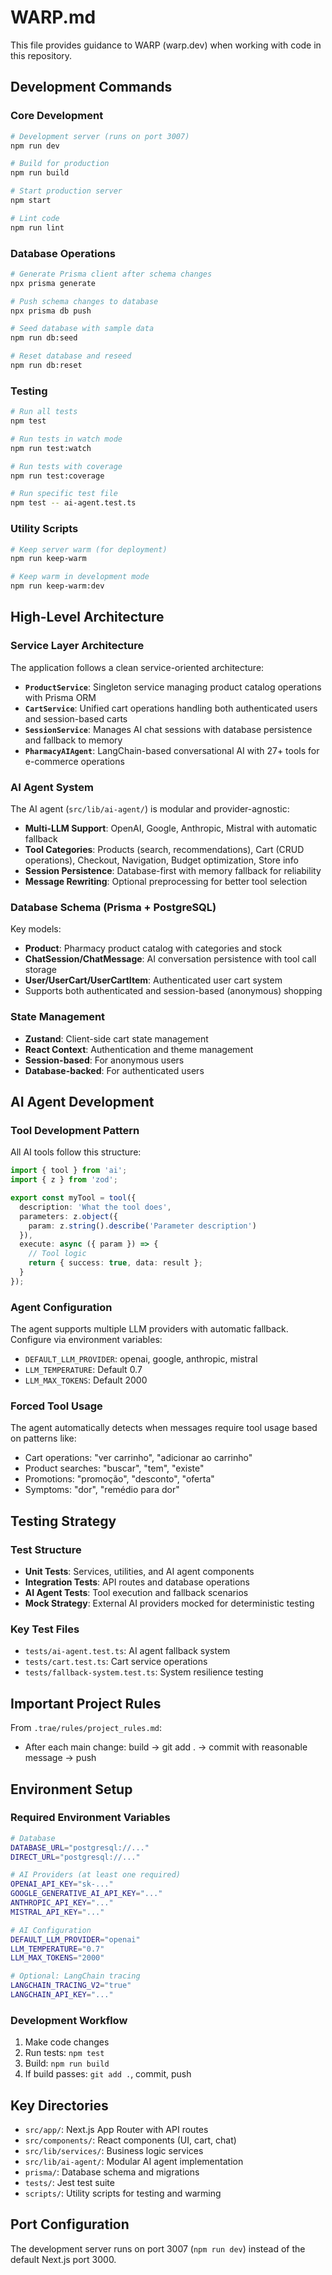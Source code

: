 # WARP.md

This file provides guidance to WARP (warp.dev) when working with code in this repository.

## Development Commands

### Core Development
```bash
# Development server (runs on port 3007)
npm run dev

# Build for production
npm run build

# Start production server
npm start

# Lint code
npm run lint
```

### Database Operations
```bash
# Generate Prisma client after schema changes
npx prisma generate

# Push schema changes to database
npx prisma db push

# Seed database with sample data
npm run db:seed

# Reset database and reseed
npm run db:reset
```

### Testing
```bash
# Run all tests
npm test

# Run tests in watch mode
npm run test:watch

# Run tests with coverage
npm run test:coverage

# Run specific test file
npm test -- ai-agent.test.ts
```

### Utility Scripts
```bash
# Keep server warm (for deployment)
npm run keep-warm

# Keep warm in development mode
npm run keep-warm:dev
```

## High-Level Architecture

### Service Layer Architecture
The application follows a clean service-oriented architecture:

- **`ProductService`**: Singleton service managing product catalog operations with Prisma ORM
- **`CartService`**: Unified cart operations handling both authenticated users and session-based carts
- **`SessionService`**: Manages AI chat sessions with database persistence and fallback to memory
- **`PharmacyAIAgent`**: LangChain-based conversational AI with 27+ tools for e-commerce operations

### AI Agent System
The AI agent (`src/lib/ai-agent/`) is modular and provider-agnostic:
- **Multi-LLM Support**: OpenAI, Google, Anthropic, Mistral with automatic fallback
- **Tool Categories**: Products (search, recommendations), Cart (CRUD operations), Checkout, Navigation, Budget optimization, Store info
- **Session Persistence**: Database-first with memory fallback for reliability
- **Message Rewriting**: Optional preprocessing for better tool selection

### Database Schema (Prisma + PostgreSQL)
Key models:
- **Product**: Pharmacy product catalog with categories and stock
- **ChatSession/ChatMessage**: AI conversation persistence with tool call storage
- **User/UserCart/UserCartItem**: Authenticated user cart system
- Supports both authenticated and session-based (anonymous) shopping

### State Management
- **Zustand**: Client-side cart state management
- **React Context**: Authentication and theme management
- **Session-based**: For anonymous users
- **Database-backed**: For authenticated users

## AI Agent Development

### Tool Development Pattern
All AI tools follow this structure:
```typescript
import { tool } from 'ai';
import { z } from 'zod';

export const myTool = tool({
  description: 'What the tool does',
  parameters: z.object({
    param: z.string().describe('Parameter description')
  }),
  execute: async ({ param }) => {
    // Tool logic
    return { success: true, data: result };
  }
});
```

### Agent Configuration
The agent supports multiple LLM providers with automatic fallback. Configure via environment variables:
- `DEFAULT_LLM_PROVIDER`: openai, google, anthropic, mistral
- `LLM_TEMPERATURE`: Default 0.7
- `LLM_MAX_TOKENS`: Default 2000

### Forced Tool Usage
The agent automatically detects when messages require tool usage based on patterns like:
- Cart operations: "ver carrinho", "adicionar ao carrinho"
- Product searches: "buscar", "tem", "existe"
- Promotions: "promoção", "desconto", "oferta"
- Symptoms: "dor", "remédio para dor"

## Testing Strategy

### Test Structure
- **Unit Tests**: Services, utilities, and AI agent components
- **Integration Tests**: API routes and database operations  
- **AI Agent Tests**: Tool execution and fallback scenarios
- **Mock Strategy**: External AI providers mocked for deterministic testing

### Key Test Files
- `tests/ai-agent.test.ts`: AI agent fallback system
- `tests/cart.test.ts`: Cart service operations
- `tests/fallback-system.test.ts`: System resilience testing

## Important Project Rules

From `.trae/rules/project_rules.md`:
- After each main change: build → git add . → commit with reasonable message → push

## Environment Setup

### Required Environment Variables
```bash
# Database
DATABASE_URL="postgresql://..."
DIRECT_URL="postgresql://..."

# AI Providers (at least one required)
OPENAI_API_KEY="sk-..."
GOOGLE_GENERATIVE_AI_API_KEY="..."
ANTHROPIC_API_KEY="..."
MISTRAL_API_KEY="..."

# AI Configuration
DEFAULT_LLM_PROVIDER="openai"
LLM_TEMPERATURE="0.7"
LLM_MAX_TOKENS="2000"

# Optional: LangChain tracing
LANGCHAIN_TRACING_V2="true"
LANGCHAIN_API_KEY="..."
```

### Development Workflow
1. Make code changes
2. Run tests: `npm test`
3. Build: `npm run build`
4. If build passes: `git add .`, commit, push

## Key Directories

- `src/app/`: Next.js App Router with API routes
- `src/components/`: React components (UI, cart, chat)
- `src/lib/services/`: Business logic services
- `src/lib/ai-agent/`: Modular AI agent implementation
- `prisma/`: Database schema and migrations
- `tests/`: Jest test suite
- `scripts/`: Utility scripts for testing and warming

## Port Configuration

The development server runs on port 3007 (`npm run dev`) instead of the default Next.js port 3000.